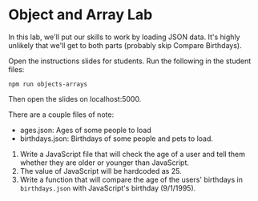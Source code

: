 # Object and Array Lab

In this lab, we'll put our skills to work by loading JSON data. It's highly unlikely that we'll get to both parts (probably skip Compare Birthdays).

Open the instructions slides for students. Run the following in the student files:

```vi
npm run objects-arrays
```

Then open the slides on localhost:5000.

There are a couple files of note:

- ages.json: Ages of some people to load
- birthdays.json: Birthdays of some people and pets to load.

1. Write a JavaScript file that will check the age of a user and tell them whether they are older or younger than JavaScript.
2. The value of JavaScript will be hardcoded as 25.
3. Write a function that will compare the age of the users' birthdays in `birthdays.json` with JavaScript's birthday (9/1/1995).
